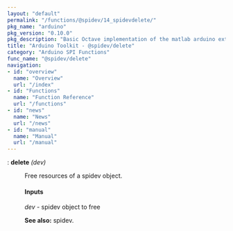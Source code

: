 ```yaml
---
layout: "default"
permalink: "/functions/@spidev/14_spidevdelete/"
pkg_name: "arduino"
pkg_version: "0.10.0"
pkg_description: "Basic Octave implementation of the matlab arduino extension,  allowing communication to a programmed arduino board to control its  hardware."
title: "Arduino Toolkit - @spidev/delete"
category: "Arduino SPI Functions"
func_name: "@spidev/delete"
navigation:
- id: "overview"
  name: "Overview"
  url: "/index"
- id: "Functions"
  name: "Function Reference"
  url: "/functions"
- id: "news"
  name: "News"
  url: "/news"
- id: "manual"
  name: "Manual"
  url: "/manual"
---
```

<dl class="def">
<dt id="index-delete"><span class="category">: </span><span><em></em> <strong>delete</strong> <em>(<var>dev</var>)</em><a href='#index-delete' class='copiable-anchor'></a></span></dt>
<dd><p>Free resources of a spidev object.
</p>
<span id="Inputs"></span><h4 class="subsubheading">Inputs</h4>
<p><var>dev</var> - spidev object to free
</p>

<p><strong>See also:</strong> spidev.
 </p></dd></dl>